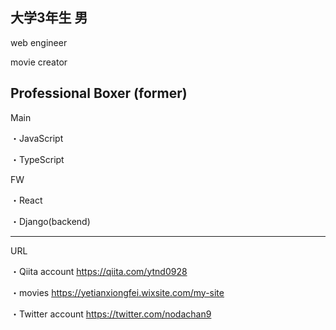 大学3年生 男
--------------------------------------------------------------------

web engineer

movie creator

Professional Boxer (former)
---------------------------------------------------------------------

Main

・JavaScript

・TypeScript

FW

・React

・Django(backend)

------------------------------------------------------------------------

URL

・Qiita account
https://qiita.com/ytnd0928

・movies
https://yetianxiongfei.wixsite.com/my-site

・Twitter account
https://twitter.com/nodachan9








<!--
**ytnd0928/ytnd0928** is a ✨ _special_ ✨ repository because its `README.md` (this file) appears on your GitHub profile.

Here are some ideas to get you started:

 I’m a college student

-->
